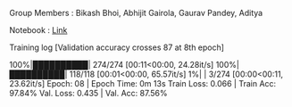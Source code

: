 Group Members : Bikash Bhoi, Abhijit Gairola, Gaurav Pandey, Aditya

Notebook : [Link](https://github.com/bikash-bhoi/END_NLP_P1/blob/main/Session4/ENDP1S4_Upgraded_Sentiment_Analysis.ipynb)

Training log [Validation accuracy crosses 87 at 8th epoch]

</p>
100%|██████████| 274/274 [00:11<00:00, 24.28it/s]
100%|██████████| 118/118 [00:01<00:00, 65.57it/s]
  1%|          | 3/274 [00:00<00:11, 23.62it/s]
Epoch: 08 | Epoch Time: 0m 13s
	Train Loss: 0.066 | Train Acc: 97.84%
	 Val. Loss: 0.435 |  Val. Acc: 87.56%
</p>
